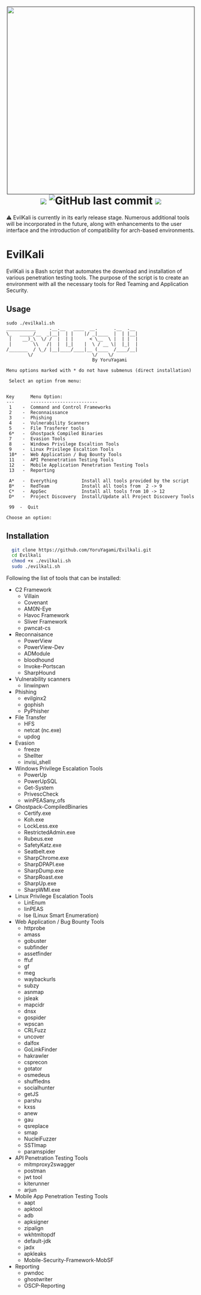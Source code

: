 <h1 align="center">
  <br>
  <a href=""><img src="https://github.com/YoruYagami/EvilKali/assets/70035442/569bafd8-a412-43ed-a875-02dbdced5347" alt="" width="500" height="500"></a>
  <br>
  <img src="https://img.shields.io/badge/Maintained%3F-Yes-23a82c">
  <img alt="GitHub last commit" src="https://img.shields.io/github/last-commit/YoruYagami/Evilkali">
  <img src="https://img.shields.io/badge/Developed%20for-kali%20linux/BlackArch-blueviolet">
</h1>

⚠️ EvilKali is currently in its early release stage. Numerous additional tools will be incorporated in the future, along with enhancements to the user interface and the introduction of compatibility for arch-based environments.

# EvilKali
EvilKali is a Bash script that automates the download and installation of various penetration testing tools. 
The purpose of the script is to create an environment with all the necessary tools for Red Teaming and Application Security.

## Usage
```
sudo ./evilkali.sh
___________     .__.__   ____  __.      .__  .__ 
\_   _____/__  _|__|  | |    |/ _|____  |  | |__|
 |    __)_\  \/ /  |  | |      < \__  \ |  | |  |
 |        \\   /|  |  |_|    |  \ / __ \|  |_|  |
/_______  / \_/ |__|____/____|__ (____  /____/__|
        \/                      \/    \/         
                                By YoruYagami

Menu options marked with * do not have submenus (direct installation)

 Select an option from menu:


Key      Menu Option:
---      -------------------------
 1    -  Command and Control Frameworks
 2    -  Reconnaissance
 3    -  Phishing
 4    -  Vulnerability Scanners
 5    -  File Trasferer tools
 6*   -  Ghostpack Compiled Binaries
 7    -  Evasion Tools
 8    -  Windows Privilege Escaltion Tools
 9    -  Linux Privilege Escaltion Tools
 10*  -  Web Application / Bug Bounty Tools
 11   -  API Penenetration Testing Tools
 12   -  Mobile Application Penetration Testing Tools
 13   -  Reporting

 A*   -  Everything         Install all tools provided by the script
 B*   -  RedTeam            Install all tools from  2 -> 9
 C*   -  AppSec             Install all tools from 10 -> 12
 D*   -  Project Discovery  Install/Update all Project Discovery Tools

 99  -  Quit

Choose an option:
```

## Installation
```bash
  git clone https://github.com/YoruYagami/Evilkali.git
  cd Evilkali
  chmod +x ./evilkali.sh
  sudo ./evilkali.sh
```

Following the list of tools that can be installed:

- C2 Framework
  - Villain
  - Covenant
  - AM0N-Eye
  - Havoc Framework
  - Sliver Framework
  - pwncat-cs
- Reconnaisance
  - PowerView
  - PowerView-Dev
  - ADModule
  - bloodhound
  - Invoke-Portscan
  - SharpHound
- Vulnerability scanners
  - linwinpwn
- Phishing
  - evilginx2
  - gophish
  - PyPhisher
- File Transfer
  - HFS
  - netcat (nc.exe)
  - updog
- Evasion
  - freeze
  - Shellter
  - invisi_shell
- Windows Privilege Escalation Tools
  - PowerUp
  - PowerUpSQL
  - Get-System
  - PrivescCheck
  - winPEASany_ofs
- Ghostpack-CompiledBinaries
  - Certify.exe
  - Koh.exe
  - LockLess.exe
  - RestrictedAdmin.exe
  - Rubeus.exe
  - SafetyKatz.exe
  - Seatbelt.exe
  - SharpChrome.exe
  - SharpDPAPI.exe
  - SharpDump.exe
  - SharpRoast.exe
  - SharpUp.exe
  - SharpWMI.exe
- Linux Privilege Escalation Tools
  - LinEnum
  - linPEAS
  - lse (Linux Smart Enumeration)
- Web Application / Bug Bounty Tools
  - httprobe
  - amass
  - gobuster
  - subfinder
  - assetfinder
  - ffuf
  - gf
  - meg
  - waybackurls
  - subzy
  - asnmap
  - jsleak
  - mapcidr
  - dnsx
  - gospider
  - wpscan
  - CRLFuzz
  - uncover
  - dalfox
  - GoLinkFinder
  - hakrawler
  - csprecon
  - gotator
  - osmedeus
  - shuffledns
  - socialhunter
  - getJS
  - parshu
  - kxss
  - anew 
  - gau 
  - qsreplace
  - smap
  - NucleiFuzzer
  - SSTImap
  - paramspider
- API Penetration Testing Tools
  - mitmproxy2swagger
  - postman
  - jwt tool
  - kiterunner
  - arjun
- Mobile App Penetration Testing Tools
  - aapt
  - apktool
  - adb
  - apksigner
  - zipalign
  - wkhtmltopdf
  - default-jdk
  - jadx
  - apkleaks
  - Mobile-Security-Framework-MobSF
- Reporting
  - pwndoc
  - ghostwriter
  - OSCP-Reporting
